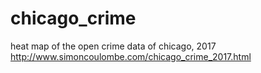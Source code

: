 # chicago_crime
heat map of the open crime data of chicago, 2017
http://www.simoncoulombe.com/chicago_crime_2017.html
